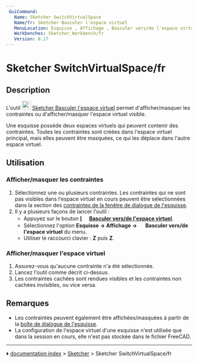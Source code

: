 ```yaml
---
 GuiCommand:
   Name: Sketcher SwitchVirtualSpace
   Name/fr: Sketcher Basculer l'espace virtuel
   MenuLocation: Esquisse , Affichage , Basculer vers/de l'espace virtuel
   Workbenches: Sketcher_Workbench/fr
   Version: 0.17
---
```


# Sketcher SwitchVirtualSpace/fr

## Description

L\'outil <img alt="" src=images/Sketcher_SwitchVirtualSpace.svg  style="width:24px;"> [Sketcher Basculer l\'espace virtuel](Sketcher_SwitchVirtualSpace/fr.md) permet d\'afficher/masquer les contraintes ou d\'afficher/masquer l\'espace virtuel visible.

Une esquisse possède deux espaces virtuels qui peuvent contenir des contraintes. Toutes les contraintes sont créées dans l\'espace virtuel principal, mais elles peuvent être masquées, ce qui les déplace dans l\'autre espace virtuel.



## Utilisation



### Afficher/masquer les contraintes 

1.  Sélectionnez une ou plusieurs contraintes. Les contraintes qui ne sont pas visibles dans l\'espace virtuel en cours peuvent être sélectionnées dans la section des [contraintes de la fenêtre de dialogue de l\'esquisse](Sketcher_Dialog/fr#Contraintes.md).
2.  Il y a plusieurs façons de lancer l\'outil :
    -   Appuyez sur le bouton **[<img src=images/Sketcher_SwitchVirtualSpace.svg style="width:16px"> [Basculer vers/de l'espace virtuel](Sketcher_SwitchVirtualSpace/fr.md)**.
    -   Sélectionnez l\'option **Esquisse → Affichage → <img src="images/Sketcher_SwitchVirtualSpace.svg" width=16px> Basculer vers/de l'espace virtuel** du menu.
    -   Utiliser le raccourci clavier : **Z** puis **Z**.



### Afficher/masquer l\'espace virtuel 

1.  Assurez-vous qu\'aucune contrainte n\'a été sélectionnée.
2.  Lancez l\'outil comme décrit ci-dessus.
3.  Les contraintes cachées sont rendues visibles et les contraintes non cachées invisibles, ou vice versa.



## Remarques

-   Les contraintes peuvent également être affichées/masquées à partir de la [boîte de dialogue de l\'esquisse](Sketcher_Dialog/fr#Contraintes.md).
-   La configuration de l\'espace virtuel d\'une esquisse n\'est utilisée que dans la session en cours, elle n\'est pas stockée dans le fichier FreeCAD.



---
⏵ [documentation index](../README.md) > [Sketcher](Sketcher_Workbench.md) > Sketcher SwitchVirtualSpace/fr
